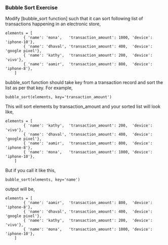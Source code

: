 ### Bubble Sort Exercise

Modify [bubble_sort function] such that it can sort following list of transactions happening in an electronic store,
```
elements = [
        { 'name': 'mona',   'transaction_amount': 1000, 'device': 'iphone-10'},
        { 'name': 'dhaval', 'transaction_amount': 400,  'device': 'google pixel'},
        { 'name': 'kathy',  'transaction_amount': 200,  'device': 'vivo'},
        { 'name': 'aamir',  'transaction_amount': 800,  'device': 'iphone-8'},
    ]
``` 
bubble_sort function should take key from a transaction record and sort the list as per that key. For example,
```
bubble_sort(elements, key='transaction_amount')
```
This will sort elements by transaction_amount and your sorted list will look like,
```
elements = [
        { 'name': 'kathy',  'transaction_amount': 200,  'device': 'vivo'},
        { 'name': 'dhaval', 'transaction_amount': 400,  'device': 'google pixel'},
        { 'name': 'aamir',  'transaction_amount': 800,  'device': 'iphone-8'},
        { 'name': 'mona',   'transaction_amount': 1000, 'device': 'iphone-10'},
    ]
``` 
But if you call it like this,
```
bubble_sort(elements, key='name')
```
output will be,
```
elements = [
        { 'name': 'aamir',  'transaction_amount': 800,  'device': 'iphone-8'},
        { 'name': 'dhaval', 'transaction_amount': 400,  'device': 'google pixel'},
        { 'name': 'kathy',  'transaction_amount': 200,  'device': 'vivo'},
        { 'name': 'mona',   'transaction_amount': 1000, 'device': 'iphone-10'},
    ]
``` 
